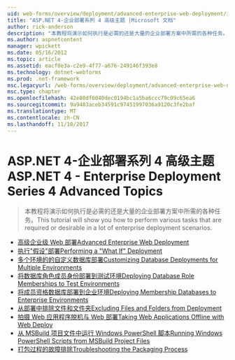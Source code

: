 ```yaml
---
uid: web-forms/overview/deployment/advanced-enterprise-web-deployment/index
title: "ASP.NET 4-企业部署系列 4 高级主题 |Microsoft 文档"
author: rick-anderson
description: "本教程将演示如何执行是必需的还是大量的企业部署方案中所需的各种任务。"
ms.author: aspnetcontent
manager: wpickett
ms.date: 05/16/2012
ms.topic: article
ms.assetid: eacf0e3a-c2e9-4f77-a676-249146f393e8
ms.technology: dotnet-webforms
ms.prod: .net-framework
msc.legacyurl: /web-forms/overview/deployment/advanced-enterprise-web-deployment
msc.type: chapter
ms.openlocfilehash: 42e80df6040dec0194bc1a5ba6ccc79c09c65ea6
ms.sourcegitcommit: 9a9483aceb34591c97451997036a9120c3fe2baf
ms.translationtype: MT
ms.contentlocale: zh-CN
ms.lasthandoff: 11/10/2017
---
```

<a name="aspnet-4---enterprise-deployment-series-4-advanced-topics"></a><span data-ttu-id="b7a6e-103">ASP.NET 4-企业部署系列 4 高级主题</span><span class="sxs-lookup"><span data-stu-id="b7a6e-103">ASP.NET 4 - Enterprise Deployment Series 4 Advanced Topics</span></span>
====================
> <span data-ttu-id="b7a6e-104">本教程将演示如何执行是必需的还是大量的企业部署方案中所需的各种任务。</span><span class="sxs-lookup"><span data-stu-id="b7a6e-104">This tutorial will show you how to perform various tasks that are required or desirable in a lot of enterprise deployment scenarios.</span></span>


- [<span data-ttu-id="b7a6e-105">高级企业级 Web 部署</span><span class="sxs-lookup"><span data-stu-id="b7a6e-105">Advanced Enterprise Web Deployment</span></span>](advanced-enterprise-web-deployment.md)
- [<span data-ttu-id="b7a6e-106">执行"假设"部署</span><span class="sxs-lookup"><span data-stu-id="b7a6e-106">Performing a "What If" Deployment</span></span>](performing-a-what-if-deployment.md)
- [<span data-ttu-id="b7a6e-107">多个环境的的自定义数据库部署</span><span class="sxs-lookup"><span data-stu-id="b7a6e-107">Customizing Database Deployments for Multiple Environments</span></span>](customizing-database-deployments-for-multiple-environments.md)
- [<span data-ttu-id="b7a6e-108">将数据库角色成员身份部署到测试环境</span><span class="sxs-lookup"><span data-stu-id="b7a6e-108">Deploying Database Role Memberships to Test Environments</span></span>](deploying-database-role-memberships-to-test-environments.md)
- [<span data-ttu-id="b7a6e-109">将成员资格数据库部署到企业环境</span><span class="sxs-lookup"><span data-stu-id="b7a6e-109">Deploying Membership Databases to Enterprise Environments</span></span>](deploying-membership-databases-to-enterprise-environments.md)
- [<span data-ttu-id="b7a6e-110">从部署中排除文件和文件夹</span><span class="sxs-lookup"><span data-stu-id="b7a6e-110">Excluding Files and Folders from Deployment</span></span>](excluding-files-and-folders-from-deployment.md)
- [<span data-ttu-id="b7a6e-111">拍摄 Web 应用程序脱机与 Web 部署</span><span class="sxs-lookup"><span data-stu-id="b7a6e-111">Taking Web Applications Offline with Web Deploy</span></span>](taking-web-applications-offline-with-web-deploy.md)
- [<span data-ttu-id="b7a6e-112">从 MSBuild 项目文件中运行 Windows PowerShell 脚本</span><span class="sxs-lookup"><span data-stu-id="b7a6e-112">Running Windows PowerShell Scripts from MSBuild Project Files</span></span>](running-windows-powershell-scripts-from-msbuild-project-files.md)
- [<span data-ttu-id="b7a6e-113">打包过程的故障排除</span><span class="sxs-lookup"><span data-stu-id="b7a6e-113">Troubleshooting the Packaging Process</span></span>](troubleshooting-the-packaging-process.md)
